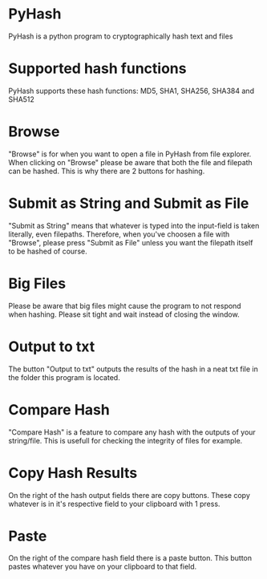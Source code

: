# PyHash
PyHash is a python program to cryptographically hash text and files

# Supported hash functions 
PyHash supports these hash functions: MD5, SHA1, SHA256, SHA384 and SHA512

# Browse
"Browse" is for when you want to open a file in PyHash from file explorer. When clicking on "Browse" please be aware that both the file and filepath can be hashed.
This is why there are 2 buttons for hashing. 

# Submit as String and Submit as File
"Submit as String" means that whatever is typed into the input-field is taken literally, even filepaths.
Therefore, when you've choosen a file with "Browse", please press "Submit as File" unless you want the filepath itself to be hashed of course.

# Big Files
Please be aware that big files might cause the program to not respond when hashing. Please sit tight and wait instead of closing the window.

# Output to txt
The button "Output to txt" outputs the results of the hash in a neat txt file in the folder this program is located.

# Compare Hash
"Compare Hash" is a feature to compare any hash with the outputs of your string/file. This is usefull for checking the integrity of files for example.

# Copy Hash Results
On the right of the hash output fields there are copy buttons. These copy whatever is in it's respective field to your clipboard with 1 press.

# Paste
On the right of the compare hash field there is a paste button. This button pastes whatever you have on your clipboard to that field.
